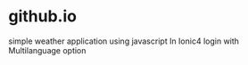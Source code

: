 # github.io

simple weather application using javascript
In Ionic4 login with Multilanguage option 
